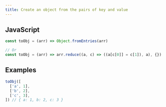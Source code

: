 ```yaml
---
title: Create an object from the pairs of key and value
---
```


## JavaScript
```js
const toObj = (arr) => Object.fromEntries(arr)

// Or
const toObj = (arr) => arr.reduce((a, c) => ((a[c[0]] = c[1]), a), {})
```

## Examples
```js
toObj([
  ['a', 1],
  ['b', 2],
  ['c', 3],
]) // { a: 1, b: 2, c: 3 }
```
